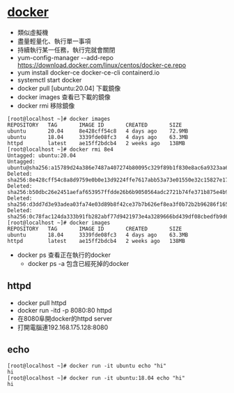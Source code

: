 # [docker](https://docs.docker.com/engine/install/centos/)
* 類似虛擬機
* 盡量輕量化、執行單一事項
* 持續執行某一任務，執行完就會關閉
* yum-config-manager     --add-repo     https://download.docker.com/linux/centos/docker-ce.repo
* yum install docker-ce docker-ce-cli containerd.io
* systemctl start docker
* docker pull [ubuntu:20.04] 下載鏡像
* docker images 查看已下載的鏡像
* docker rmi 移除鏡像
```
[root@localhost ~]# docker images
REPOSITORY   TAG       IMAGE ID       CREATED       SIZE
ubuntu       20.04     8e428cff54c8   4 days ago    72.9MB
ubuntu       18.04     3339fde08fc3   4 days ago    63.3MB
httpd        latest    ae15ff2bdcb4   2 weeks ago   138MB
[root@localhost ~]# docker rmi 8e4
Untagged: ubuntu:20.04
Untagged: ubuntu@sha256:a15789d24a386e7487a407274b80095c329f89b1f830e8ac6a9323aa61803964
Deleted: sha256:8e428cff54c8a8d9759e0b0e13d9224ffe7617abb53a73e01550e32c15827e17
Deleted: sha256:b50dbc26e2451aefaf653957ffdde26b6b9050564adc2721b74fe371b875e4b9
Deleted: sha256:d3dd7d3e93adea03fa74e03d89b8f42ce37b7b626ef8ea3f0b72b2b96286f165
Deleted: sha256:0c78fac124da333b91fb282abf77d9421973e4a3289666bd439df08cbedfb9d6
[root@localhost ~]# docker images
REPOSITORY   TAG       IMAGE ID       CREATED       SIZE
ubuntu       18.04     3339fde08fc3   4 days ago    63.3MB
httpd        latest    ae15ff2bdcb4   2 weeks ago   138MB
```
* docker ps 查看正在執行的docker
  * docker ps -a 包含已經死掉的docker

## httpd
* docker pull httpd
* docker run -itd -p 8080:80 httpd
* 在8080阜開docker的httpd server
* 打開電腦連192.168.175.128:8080
## echo
```
[root@localhost ~]# docker run -it ubuntu echo "hi"
hi
[root@localhost ~]# docker run -it ubuntu:18.04 echo "hi"
hi
```
